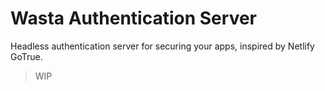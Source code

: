 # Wasta Authentication Server

Headless authentication server for securing your apps, inspired by Netlify GoTrue.

> WIP
